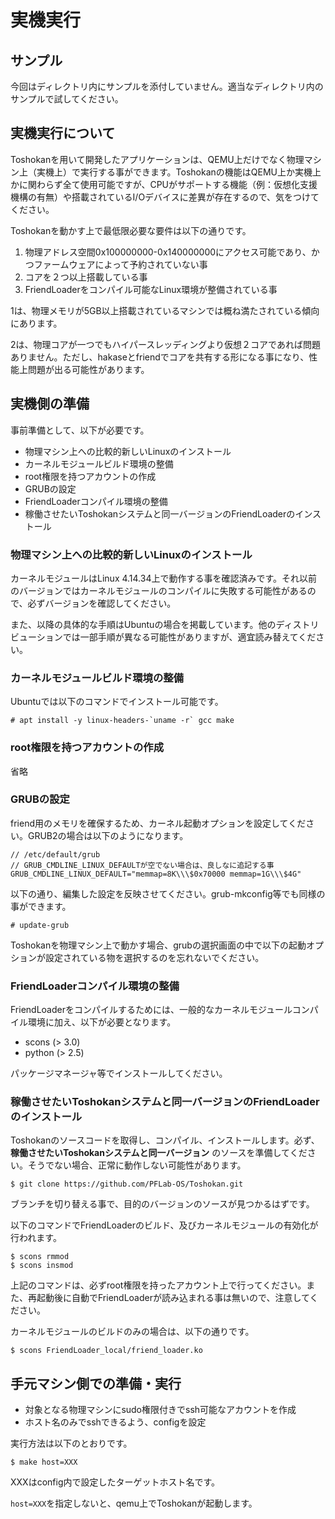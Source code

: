 
# 実機実行

## サンプル
今回はディレクトリ内にサンプルを添付していません。適当なディレクトリ内のサンプルで試してください。

## 実機実行について
Toshokanを用いて開発したアプリケーションは、QEMU上だけでなく物理マシン上（実機上）で実行する事ができます。Toshokanの機能はQEMU上か実機上かに関わらず全て使用可能ですが、CPUがサポートする機能（例：仮想化支援機構の有無）や搭載されているI/Oデバイスに差異が存在するので、気をつけてください。

Toshokanを動かす上で最低限必要な要件は以下の通りです。

1. 物理アドレス空間0x100000000-0x140000000にアクセス可能であり、かつファームウェアによって予約されていない事
2. コアを２つ以上搭載している事
3. FriendLoaderをコンパイル可能なLinux環境が整備されている事

1は、物理メモリが5GB以上搭載されているマシンでは概ね満たされている傾向にあります。

2は、物理コアが一つでもハイパースレッディングより仮想２コアであれば問題ありません。ただし、hakaseとfriendでコアを共有する形になる事になり、性能上問題が出る可能性があります。

## 実機側の準備
事前準備として、以下が必要です。

- 物理マシン上への比較的新しいLinuxのインストール
- カーネルモジュールビルド環境の整備
- root権限を持つアカウントの作成
- GRUBの設定
- FriendLoaderコンパイル環境の整備
- 稼働させたいToshokanシステムと同一バージョンのFriendLoaderのインストール

### 物理マシン上への比較的新しいLinuxのインストール
カーネルモジュールはLinux 4.14.34上で動作する事を確認済みです。それ以前のバージョンではカーネルモジュールのコンパイルに失敗する可能性があるので、必ずバージョンを確認してください。

また、以降の具体的な手順はUbuntuの場合を掲載しています。他のディストリビューションでは一部手順が異なる可能性がありますが、適宜読み替えてください。

### カーネルモジュールビルド環境の整備

Ubuntuでは以下のコマンドでインストール可能です。

```
# apt install -y linux-headers-`uname -r` gcc make
```

### root権限を持つアカウントの作成
省略

### GRUBの設定
friend用のメモリを確保するため、カーネル起動オプションを設定してください。GRUB2の場合は以下のようになります。

```
// /etc/default/grub
// GRUB_CMDLINE_LINUX_DEFAULTが空でない場合は、良しなに追記する事
GRUB_CMDLINE_LINUX_DEFAULT="memmap=8K\\\$0x70000 memmap=1G\\\$4G"
```

以下の通り、編集した設定を反映させてください。grub-mkconfig等でも同様の事ができます。

```
# update-grub
```

Toshokanを物理マシン上で動かす場合、grubの選択画面の中で以下の起動オプションが設定されている物を選択するのを忘れないでください。

### FriendLoaderコンパイル環境の整備
FriendLoaderをコンパイルするためには、一般的なカーネルモジュールコンパイル環境に加え、以下が必要となります。

- scons (> 3.0)
- python (> 2.5)

パッケージマネージャ等でインストールしてください。

### 稼働させたいToshokanシステムと同一バージョンのFriendLoaderのインストール
Toshokanのソースコードを取得し、コンパイル、インストールします。必ず、 **稼働させたいToshokanシステムと同一バージョン** のソースを準備してください。そうでない場合、正常に動作しない可能性があります。

```
$ git clone https://github.com/PFLab-OS/Toshokan.git
```

ブランチを切り替える事で、目的のバージョンのソースが見つかるはずです。

以下のコマンドでFriendLoaderのビルド、及びカーネルモジュールの有効化が行われます。

```
$ scons rmmod
$ scons insmod
```

上記のコマンドは、必ずroot権限を持ったアカウント上で行ってください。また、再起動後に自動でFriendLoaderが読み込まれる事は無いので、注意してください。

カーネルモジュールのビルドのみの場合は、以下の通りです。
```
$ scons FriendLoader_local/friend_loader.ko
```

## 手元マシン側での準備・実行

- 対象となる物理マシンにsudo権限付きでssh可能なアカウントを作成
- ホスト名のみでsshできるよう、configを設定

実行方法は以下のとおりです。
```
$ make host=XXX
```
XXXはconfig内で設定したターゲットホスト名です。

`host=XXX`を指定しないと、qemu上でToshokanが起動します。